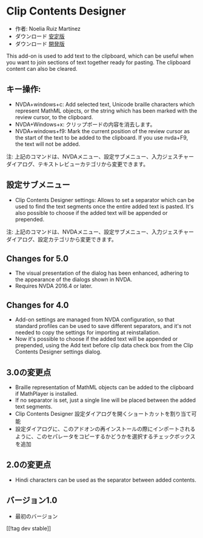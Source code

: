 # Clip Contents Designer #

*	作者: Noelia Ruiz Martínez
*	ダウンロード [安定版][1]
*	ダウンロード [開発版][2]

This add-on is used to add text to the clipboard, which can be useful when
you want to join sections of text together ready for pasting.  The clipboard
content can also be cleared.

## キー操作: ##
*	NVDA+windows+c: Add selected text, Unicode braille characters which
  represent MathML objects, or the string which has been marked with the
  review cursor, to the clipboard.
*	NVDA+Windows+x: クリップボードの内容を消去します。
*	NVDA+windows+f9: Mark the current position of the review cursor as the start of the text to be added to the clipboard.
    If you use nvda+F9, the text will not be added.

注: 上記のコマンドは、NVDAメニュー、設定サブメニュー、入力ジェスチャーダイアログ、テキストレビューカテゴリから変更できます。

## 設定サブメニュー ##
*	Clip Contents Designer settings: Allows to set a separator which can be used to find the text segments once the entire added text is pasted.
It's also possible to choose if the added text will be appended or prepended.

注: 上記のコマンドは、NVDAメニュー、設定サブメニュー、入力ジェスチャーダイアログ、設定カテゴリから変更できます。

## Changes for 5.0 ##

*	The visual presentation of the dialog has been enhanced, adhering to the
  appearance of the dialogs shown in NVDA.
*	Requires NVDA 2016.4 or later.

## Changes for 4.0 ##
*	Add-on settings are managed from NVDA configuration, so that standard
  profiles can be used to save different separators, and it's not needed to
  copy the settings for importing at reinstallation.
*	Now it's possible to choose if the added text will be appended or
  prepended, using the Add text before clip data check box from the Clip
  Contents Designer settings dialog.

## 3.0の変更点 ##
*	Braille representation of MathML objects can be added to the clipboard if
  MathPlayer is installed.
*	If no separator is set, just a single line will be placed between the
  added text segments.
*	Clip Contents Designer 設定ダイアログを開くショートカットを割り当て可能
*	設定ダイアログに、このアドオンの再インストールの際にインポートされるように、このセパレータをコピーするかどうかを選択するチェックボックスを追加

## 2.0の変更点 ##
*	Hindi characters can be used as the separator between added contents.

## バージョン1.0 ##
*	最初のバージョン

[[!tag dev stable]]

[1]: https://addons.nvda-project.org/files/get.php?file=ccd

[2]: https://addons.nvda-project.org/files/get.php?file=ccd-dev
